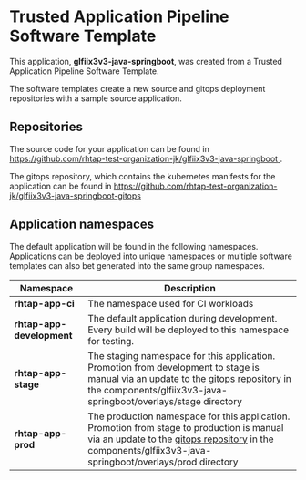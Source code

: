 # Trusted Application Pipeline Software Template

This application, **glfiix3v3-java-springboot**, was created from a Trusted Application Pipeline Software Template.

The software templates create a new source and gitops deployment repositories with a sample source application. 

## Repositories

The source code for your application can be found in [https://github.com/rhtap-test-organization-jk/glfiix3v3-java-springboot ](https://github.com/rhtap-test-organization-jk/glfiix3v3-java-springboot ).
 
The gitops repository, which contains the kubernetes manifests for the application can be found in 
[https://github.com/rhtap-test-organization-jk/glfiix3v3-java-springboot-gitops ](https://github.com/rhtap-test-organization-jk/glfiix3v3-java-springboot-gitops ) 

## Application namespaces 

The default application will be found in the following namespaces. Applications can be deployed into unique namespaces or multiple software templates can also bet generated into the same group namespaces.  

|  Namespace   |  Description   |  
| -------- | -------- |
| **rhtap-app-ci** | The namespace used for CI workloads |
| **rhtap-app-development** | The default application during development. Every build will be deployed to this namespace for testing. |
| **rhtap-app-stage** | The staging namespace for this application. Promotion from development to stage is manual via an update to the [gitops repository](https://github.com/rhtap-test-organization-jk/glfiix3v3-java-springboot-gitops ) in the components/glfiix3v3-java-springboot/overlays/stage directory |
| **rhtap-app-prod** | The production namespace for this application. Promotion from stage to production is manual via an update to the [gitops repository](https://github.com/rhtap-test-organization-jk/glfiix3v3-java-springboot-gitops ) in the components/glfiix3v3-java-springboot/overlays/prod directory |